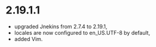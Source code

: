 2.19.1.1
========

* upgraded Jnekins from 2.7.4 to 2.19.1,
* locales are now configured to en_US.UTF-8 by default,
* added Vim.
 
